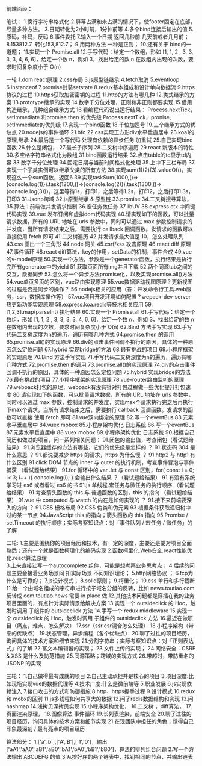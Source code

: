 前端面经：

笔试：
1.换行字符串格式化
2.屏幕占满和未占满的情况下，使footer固定在底部，尽量多种方法。
3.日期转化为2小时前，1分钟前等
4.多个bind连接后输出的值
5.原码，补码，反码
6.事件委托
7.输入一个日期 返回几秒前 几天前或者几月前；
8.153812.7  转化153,812.7；
9.用两种方法 一种是正则；
10.还有关于 bind的一道题；
11.实现一个 Promise.all
12.手写代码：给定一个数组，形如 [1, 1, 2 , 3, 3, 3, 3, 4, 6, 6]，给定一个数 n，例如 3，找出给定的数 n 在数组内出现的次数，要求时间复杂度小于 O(n)

一轮
1.dom react原理 
2.css布局 
3.js原型链继承
4.fetch取消
5.eventloop
6.instanceof
7.promise封装setstate
8.redux基本组成和设计单向数据流
9.https协议的过程
10.https获取加密密钥的过程
11.http的方法有哪几种
12.类式继承的方案
13.prototype继承的实现
14.数字千分位处理，正则和非正则都要实现
15.借用构造继承，几种组合继承方式
16.看编程代码说出运行结果：
Process.nextTick，setImmediate 和promise.then 的优先级
Process.nextTick，pronise, setImmediate的优先级
17.实现一个bind函数
18.千位加逗号
19.三个继承方式的优缺点
20.nodejs的事件循环
21.bfc
22.css实现正方形div水平垂直居中
23.koa1的原理,继承
24.最后是一个写代码 处理有依赖的异步任务 加重试
25.自己实现bind 函数 
26.什么是闭包，
27.最长子序列
28.二叉树中序遍历
29.react 新版本的特性
30.多空格字符串格式化为数组
31.bind函数运行结果
32.点击table的td显示td内容
33.数字千分位处理
34.固定日期与当前时间格式化处理
35.上中下三栏布局
37.实现一个子类实例可以继承父类的所有方法
38.实现sum(1)(2)(3).valueOf()，实现这么一个sum函数，返回6
39.实现taskSum(1000,()=>{console.log(1)}).task(1200,()=>{console.log(2)}).task(1300,()=>{console.log(3)})，这里等待1s，打印1，之后等待1.2s，打印2，之后打印1.3s，打印3
31.Jsonp跨域
32.js原型继承 & 原型链
33.promise
34.二叉树搜寻算法，
35.算法：前端做并发请求控制
36.宏任务微任务
37.libUV
38.express ctx 中间键代码实现
39.vue 发布订阅和虚拟dom代码实现
40.请实现如下的函数，可以批量请求数据，所有的 URL 地址在 urls 参数中，同时可以通过 max 参数控制请求的并发度，当所有请求结束之后，需要执行 callback 回调函数。发请求的函数可以直接使用 fetch 即可
41.二叉树遍历
42.并发请求最大值是 10，怎么处理队列
43.css 画出一个三角形
44.node 网关
45.csrf/xss 攻击原理
46.react diff 原理
47.事件循环
48.react diff算法，key的作用，setData的机制，事件合成
49.vue的v-model原理
50.实现一个方法，参数是一个generator函数，执行结果是执行完所有generator中的yield
51.获取页面所有img并且下载
52.两个同源tab之间的交互，数据同步
53.怎么将一个异步方法promise化，以及实现promise.all()方法
54.vue单页多页的区别，vue路由实现原理
55.vue数据驱动视图原理？更新视图的过程是否是同步的操作？
56.nodejs相关的应用（答：开发命令行工具.web服务，ssr，数据库操作等）
57.vue项目开发环境如何配置？wepack-dev-server 热更新功能实现原理
58.express.koa.redis等技术相关应用
59.[1,2,3].map(parseInt) 执行结果
60.实现一个 Promise.all
61.手写代码：给定一个数组，形如 [1, 1, 2 , 3, 3, 3, 3, 4, 6, 6]，给定一个数 n，例如 3，找出给定的数 n 在数组内出现的次数，要求时间复杂度小于 O(n)
62.Bind 方法手写实现
63.手写代码二叉树深度为n的遍历，遍历有哪几种方式
64.promise.then 的调用
65.promise.all()的实现原理
66.div的点击事件回调不执行的原因，具体的一种原因怎么定位问题
67.hybrid 实现bridge的方法
68.最有挑战的项目
69.小程序框架的实现原理
70.Bind 方法手写实现
71.手写代码二叉树深度为n的遍历，遍历有哪几种方式
72.promise.then 的调用
73.promise.all()的实现原理
74.div的点击事件回调不执行的原因，具体的一种原因怎么定位问题
75.hybrid 实现bridge的方法
76.最有挑战的项目
77.小程序框架的实现原理
78.vue-router路由监听的原理
79.webpack打包的原理，webpack有没有针对打包过程做一些优化提升打包速度
80.请实现如下的函数，可以批量请求数据，所有的 URL 地址在 urls 参数中，同时可以通过 max 参数，控制请求的并发度，实现max个请求执行完之后再执行下max个请求，当所有请求结束之后，需要执行 callback 回调函数。发请求的函数可以直接 使用 fetch 即可
81.vue双向绑定的原理
82.写一个eventBus
83.元素水平垂直居中
84.vuex mobox
85.小程序架构优化 日志系统
86.写一个eventBus
87.元素水平垂直居中
88.vuex mobox
89.小程序架构优化 日志系统
90.根据自己简历和做过的项目，问一系列相关问题：
91.闭包的输出值，考查闭包（看试题给结果）
91.浏览器缓存的方法有哪些，它们的优先级是怎样的 ？
91.状态码 304 是什么意思 ？
91.都说要减少 https 的请求，https 为什么慢 ？
91.http2 与 http1 有什么区别
91.click DOM 节点的 inner 与 outer 的执行机制，考查事件冒泡与事件捕获 （看试题给结果）
91.for 循环中的 var .let 与 const 区别，for( const i = 0;  i< 3; i++ ){ console.log(i); } 会输出什么结果 ？（看试题给结果）
91.有没有系统学习过 es6 或者看过 es6 的书 
91.js 单线程.宏任务与微任务的执行顺序 （看试题给结果）
91.考查箭头函数的 this 与 普通函数的区别，this 的指向 （看试题给结果）
91.vue 中 computed 与 watch 的内在是如何实现的 ？
91.接下来前端要深入的方向 ？
91.CSS 栅格布局
92.CSS 伪类和伪元素
93.根据条件获取递归树中过的某一节点
94.JavaScript this 的指向；箭头函数的 this 指向
95.Promise / setTimeout 的执行顺序；实际考察知识点：对「事件队列 / 宏任务 / 微任务」的了解

二轮:
1.主要是围绕你的项目经历和技术，有一定的深度，主要还是要对项目全面熟悉；还有一个就是函数柯理化的编码实现
2.函数柯里化.Web安全.react性能优化.react算法原理	
3.上来直接让写一个autocomplete 组件，可能是想考察业务思考点；
4.后续的问题主要会接着业务场景问 扣实际场景 不问知识理论；
5.http网络协议 ；
6.tcp为什么是可靠的；
7.js设计模式；
8.solid原则；
9.柯里化；
10.css 单行和多行截断
11.给一个由域名组成的字符串进行按子域名分组的反转，比如 news.toutiao.com 反转成 com.toutiao.news 需要 in place 做
12.其他技术问题都是穿插在我的业务项目里面的，有点针对实际情景给解决方案
13.实现一个 outsideclick 的 Hoc，触发时调用 子组件的 outsideclick 方法
14.手写一个 redux middleware
15.实现一个 outsideclick 的 Hoc，触发时调用 子组件的 outsideclick 方法
16.最近在做项目（痛点，难点，怎么解决）
17.ssr（ssr csr混合怎么处理）
18.小程序架构（带来的优缺点）
19.状态管理，异步编程（各个优缺点）
20.聊了过往的项目经历，询问具体的技术方案和细节实现
21.分割字符串；实际考察知识点：对「正则表达式」的了解
22.富文本编辑器的实现；
23.文件上传的实现；
24.网络安全：CSRF & XSS 是什么及防范措施
25.同源策略；跨域的实现方式
26.带超时，带防重名的 JSONP 的实现


三轮：
1.自己做得最有成就的项目
2.自己主动承担并是核心的项目
3.项目深度:比如现场实现vue的数据代理等
4.技术广度:什么是微前端等
5.职业发展
6.js实现依赖注入
7.接口攻击的方式和防御措施
8.http、https握手过程
9.设计模式
10.redux和 mobx的区别
11.js多线程如何共享大的数据
12.问了redis数据结构和实现
13.问hashmap
14.浅拷贝深拷贝实现
15.小程序架构优化，
16.二叉树 ，diff算法，
17.页面渲染原理， 
18.图像算法 事件循环
19.长列表渲染，前端安全
20.聊了过往的项目经历，询问具体的技术方案和细节实现
21.在现团队中担任的角色；觉得自己印象最深刻 / 最有亮点的项目经历

算法部分：
1.['a','b'],['A','B'],['1','0']，输出['aA1','aA0','aB1','aB0','bA1','bA0','bB1','bB0']，算法的排列组合问题
2.写一个方法输出 ABCDEFG 的值
3.从排好序的两个链表中，找到相同的节点，并输出链表

